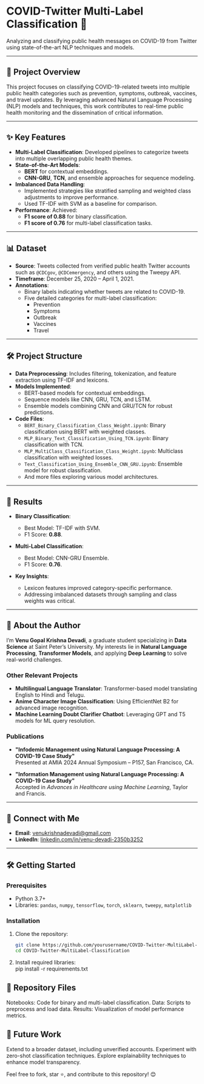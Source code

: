 # COVID-Twitter Multi-Label Classification 🚀  
Analyzing and classifying public health messages on COVID-19 from Twitter using state-of-the-art NLP techniques and models.  

---

## 📜 Project Overview  
This project focuses on classifying COVID-19-related tweets into multiple public health categories such as prevention, symptoms, outbreak, vaccines, and travel updates. By leveraging advanced Natural Language Processing (NLP) models and techniques, this work contributes to real-time public health monitoring and the dissemination of critical information.  

---

## ✨ Key Features  
- **Multi-Label Classification**: Developed pipelines to categorize tweets into multiple overlapping public health themes.  
- **State-of-the-Art Models**: 
  - **BERT** for contextual embeddings.  
  - **CNN-GRU**, **TCN**, and ensemble approaches for sequence modeling.  
- **Imbalanced Data Handling**: 
  - Implemented strategies like stratified sampling and weighted class adjustments to improve performance.  
  - Used TF-IDF with SVM as a baseline for comparison.  
- **Performance**: Achieved:  
  - **F1 score of 0.88** for binary classification.  
  - **F1 score of 0.76** for multi-label classification tasks.  

---

## 📊 Dataset  
- **Source**: Tweets collected from verified public health Twitter accounts such as `@CDCgov`, `@CDCemergency`, and others using the Tweepy API.  
- **Timeframe**: December 25, 2020 – April 1, 2021.  
- **Annotations**: 
  - Binary labels indicating whether tweets are related to COVID-19.  
  - Five detailed categories for multi-label classification:  
    - Prevention  
    - Symptoms  
    - Outbreak  
    - Vaccines  
    - Travel  

---

## 🛠️ Project Structure  

- **Data Preprocessing**: Includes filtering, tokenization, and feature extraction using TF-IDF and lexicons.  
- **Models Implemented**:  
  - BERT-based models for contextual embeddings.  
  - Sequence models like CNN, GRU, TCN, and LSTM.  
  - Ensemble models combining CNN and GRU/TCN for robust predictions.  
- **Code Files**:  
  - `BERT_Binary_Classification_Class_Weight.ipynb`: Binary classification using BERT with weighted classes.  
  - `MLP_Binary_Text_Classification_Using_TCN.ipynb`: Binary classification with TCN.  
  - `MLP_MultiClass_Classification_Class_Weight.ipynb`: Multiclass classification with weighted losses.  
  - `Text_Classification_Using_Ensemble_CNN_GRU.ipynb`: Ensemble model for robust classification.  
  - And more files exploring various model architectures.  

---

## 🔑 Results  
- **Binary Classification**:  
  - Best Model: TF-IDF with SVM.  
  - F1 Score: **0.88**.  

- **Multi-Label Classification**:  
  - Best Model: CNN-GRU Ensemble.  
  - F1 Score: **0.76**.  

- **Key Insights**:  
  - Lexicon features improved category-specific performance.  
  - Addressing imbalanced datasets through sampling and class weights was critical.  

---

## 📖 About the Author  
I’m **Venu Gopal Krishna Devadi**, a graduate student specializing in **Data Science** at Saint Peter’s University. My interests lie in **Natural Language Processing**, **Transformer Models**, and applying **Deep Learning** to solve real-world challenges.  

### Other Relevant Projects  
- **Multilingual Language Translator**: Transformer-based model translating English to Hindi and Telugu.  
- **Anime Character Image Classification**: Using EfficientNet B2 for advanced image recognition.  
- **Machine Learning Doubt Clarifier Chatbot**: Leveraging GPT and T5 models for ML query resolution.  

### Publications  
- **"Infodemic Management using Natural Language Processing: A COVID-19 Case Study"**  
  Presented at AMIA 2024 Annual Symposium – P157, San Francisco, CA.  

- **"Information Management using Natural Language Processing: A COVID-19 Case Study"**  
  Accepted in *Advances in Healthcare using Machine Learning*, Taylor and Francis.  

---

## 🔗 Connect with Me  
- **Email**: venukrishnadevadi@gmail.com  
- **LinkedIn**: [linkedin.com/in/venu-devadi-2350b3252](https://linkedin.com/in/venu-devadi-2350b3252/)  

---

## 🛠️ Getting Started  

### Prerequisites  
- Python 3.7+  
- Libraries: `pandas`, `numpy`, `tensorflow`, `torch`, `sklearn`, `tweepy`, `matplotlib`  

### Installation  
1. Clone the repository:  
   ```bash
   git clone https://github.com/yourusername/COVID-Twitter-MultiLabel-Classification.git
   cd COVID-Twitter-MultiLabel-Classification

2. Install required libraries:  
   pip install -r requirements.txt
   
## 📂 Repository Files
Notebooks: Code for binary and multi-label classification.
Data: Scripts to preprocess and load data.
Results: Visualization of model performance metrics.

## 🚀 Future Work
Extend to a broader dataset, including unverified accounts.
Experiment with zero-shot classification techniques.
Explore explainability techniques to enhance model transparency.

Feel free to fork, star ⭐, and contribute to this repository! 😊
